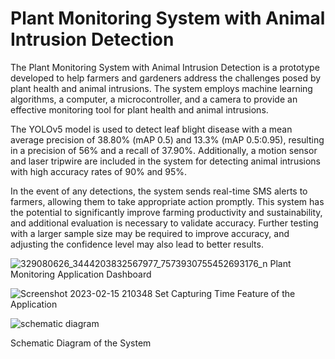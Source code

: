 <h1> Plant Monitoring System with Animal Intrusion Detection </h1>

The Plant Monitoring System with Animal Intrusion Detection is a prototype developed to help farmers and gardeners address the challenges posed by plant health and animal intrusions. The system employs machine learning algorithms, a computer, a microcontroller, and a camera to provide an effective monitoring tool for plant health and animal intrusions.

The YOLOv5 model is used to detect leaf blight disease with a mean average precision of 38.80% (mAP 0.5) and 13.3% (mAP 0.5:0.95), resulting in a precision of 56% and a recall of 37.90%. Additionally, a motion sensor and laser tripwire are included in the system for detecting animal intrusions with high accuracy rates of 90% and 95%.

In the event of any detections, the system sends real-time SMS alerts to farmers, allowing them to take appropriate action promptly. This system has the potential to significantly improve farming productivity and sustainability, and additional evaluation is necessary to validate accuracy. Further testing with a larger sample size may be required to improve accuracy, and adjusting the confidence level may also lead to better results.

![329080626_3444203832567977_7573930755452693176_n](https://user-images.githubusercontent.com/55541726/219035014-0be8ddf8-d551-4e72-bfb4-97c0c82e295a.png)
Plant Monitoring Application Dashboard

![Screenshot 2023-02-15 210348](https://user-images.githubusercontent.com/55541726/219035041-6858dc40-5661-4b9b-a2fa-ca8d711f8eda.jpg)
Set Capturing Time Feature of the Application

![schematic diagram](https://user-images.githubusercontent.com/55541726/219035563-b0faa141-ccb8-4a57-8edc-a100fd37fa78.png)

Schematic Diagram of the System
